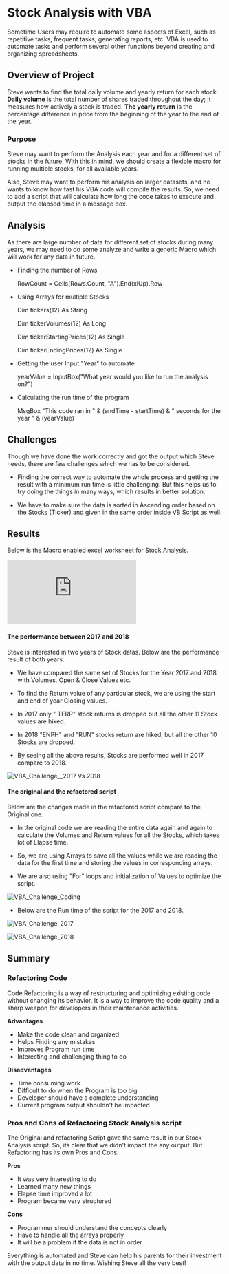 # Stock Analysis with VBA

Sometime Users may require to automate some aspects of Excel, such as repetitive tasks, frequent tasks, generating reports, etc. VBA is used to automate tasks and perform several other functions beyond creating and organizing spreadsheets. 

## Overview of Project

Steve wants to find the total daily volume and yearly return for each stock. **Daily volume** is the total number of shares traded throughout the day; it measures how actively a stock is traded. **The yearly return** is the percentage difference in price from the beginning of the year to the end of the year. 


### Purpose

Steve may want to perform the Analysis each year and for a different set of stocks in the future. With this in mind, we should create a flexible macro for running multiple stocks, for all available years.

Also, Steve may want to perform his analysis on larger datasets, and he wants to know how fast his VBA code will compile the results. So, we need to add a script that will calculate how long the code takes to execute and output the elapsed time in a message box.


## Analysis 

As there are large number of data for different set of stocks during many years, we may need to do some analyze and write a generic Macro which will work for any data in future. 

* Finding the number of Rows

	RowCount = Cells(Rows.Count, "A").End(xlUp).Row

* Using Arrays for multiple Stocks

	Dim tickers(12) As String
	
	Dim tickerVolumes(12) As Long
    	
	Dim tickerStartingPrices(12) As Single
    	
	Dim tickerEndingPrices(12) As Single

* Getting the user Input "Year" to automate 

	yearValue = InputBox("What year would you like to run the analysis on?")

* Calculating the run time of the program

	MsgBox "This code ran in " & (endTime - startTime) & " seconds for the year " & (yearValue)
	
## Challenges

Though we have done the work correctly and got the output which Steve needs, there are few challenges which we has to be considered.

* Finding the correct way to automate the whole process and getting the result with a minimum run time is little challenging. But this helps us to try doing the things in many ways, which results in better solution. 

* We have to make sure the data is sorted in Ascending order based on the Stocks (Ticker) and given in the same order inside VB Script as well.

## Results

Below is the Macro enabled excel worksheet for Stock Analysis. 

![All_Stocks_Analysis](https://github.com/saranyadurairaju/Module2-Final-Assignment-Analysis/blob/main/VBA_Challenge.xlsm)


#### The performance between 2017 and 2018

Steve is interested in two years of Stock datas. Below are the performance result of both years:

* We have compared the same set of Stocks for the Year 2017 and 2018 with Volumes, Open & Close Values etc.

* To find the Return value of any particular stock, we are using the start and end of year Closing values.

* In 2017 only " TERP" stock returns is dropped but all the other 11 Stock values are hiked.

* In 2018 "ENPH" and "RUN" stocks return are hiked, but all the other 10 Stocks are dropped. 

* By seeing all the above results, Stocks are performed well in 2017 compare to 2018.

![VBA_Challenge__2017 Vs 2018](https://github.com/saranyadurairaju/Module2-Final-Assignment-Analysis/blob/main/VBA_Challenge__2017%20Vs%202018.png)


#### The original and the refactored script

Below are the changes made in the refactored script compare to the Original one.

* In the original code we are reading the entire data again and again to calculate the Volumes and Return values for all the Stocks, which takes lot of Elapse time.

* So, we are using Arrays to save all the values while we are reading the data for the first time and storing the values in corresponding arrays.

* We are also using "For" loops and initialization of Values to optimize the script.

![VBA_Challenge_Coding](https://github.com/saranyadurairaju/Module2-Final-Assignment-Analysis/blob/main/VBA_Challenge_Coding.png)
 
 * Below are the Run time of the script for the 2017 and 2018.
 
 ![VBA_Challenge_2017](https://github.com/saranyadurairaju/Module2-Final-Assignment-Analysis/blob/main/VBA_Challenge_2017.png)
 
 ![VBA_Challenge_2018](https://github.com/saranyadurairaju/Module2-Final-Assignment-Analysis/blob/main/VBA_Challenge_2018.png)

## Summary

### Refactoring Code

Code Refactoring is a way of restructuring and optimizing existing code without changing its behavior. It is a way to improve the code quality and a sharp weapon for developers in their maintenance activities. 

**Advantages**

- Make the code clean and organized
- Helps Finding any mistakes
- Improves Program run time
- Interesting and challenging thing to do

**Disadvantages**

- Time consuming work 
- Difficult to do when the Program is too big
- Developer should have a complete understanding
- Current program output shouldn't be impacted 


### Pros and Cons of Refactoring Stock Analysis script

The Original and refactoring Script gave the same result in our Stock Analysis script. So, its clear that we didn't impact the any output. But Refactoring has its own Pros and Cons.

**Pros**

- It was very interesting to do
- Learned many new things
- Elapse time improved a lot
- Program became very structured

**Cons**

- Programmer should understand the concepts clearly
- Have to handle all the arrays properly
- It will be a problem if the data is not in order


Everything is automated and Steve can help his parents for their investment with the output data in no time. Wishing Steve all the very best!
